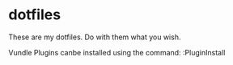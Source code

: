 # dotfiles

These are my dotfiles. Do with them what you wish.

Vundle Plugins canbe installed using the command:
:PluginInstall
